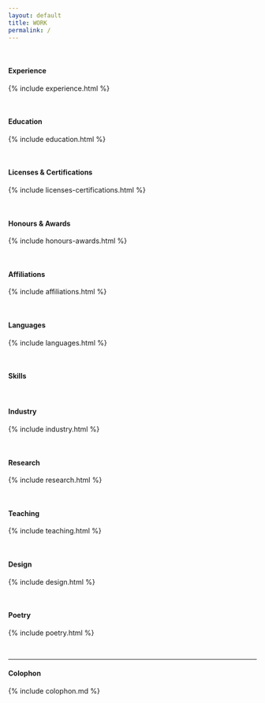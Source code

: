 ```yaml
---
layout: default
title: WORK
permalink: /
---
```


<br>

#### Experience

{% include experience.html %}

<br>


#### Education

{% include education.html %}

<br>


#### Licenses & Certifications

{% include licenses-certifications.html %}

<br>



#### Honours & Awards

{% include honours-awards.html %}

<br>


#### Affiliations

{% include affiliations.html %}

<br>


#### Languages

{% include languages.html %}

<br>


#### Skills



<br>


#### Industry

{% include industry.html %}

<br>


#### Research

{% include research.html %}

<br>


#### Teaching

{% include teaching.html %}

<br>


#### Design

{% include design.html %}

<br>


#### Poetry

{% include poetry.html %}

<br>

<hr>


#### Colophon

{% include colophon.md %}
